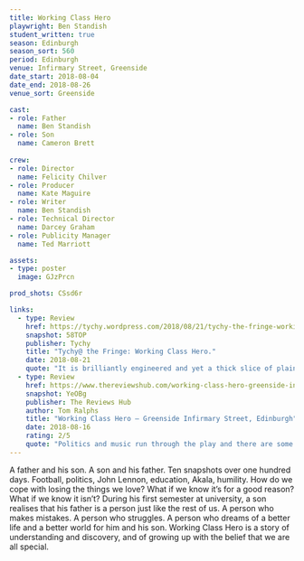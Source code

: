 ```yaml
---
title: Working Class Hero
playwright: Ben Standish
student_written: true
season: Edinburgh
season_sort: 560
period: Edinburgh
venue: Infirmary Street, Greenside
date_start: 2018-08-04
date_end: 2018-08-26
venue_sort: Greenside

cast: 
- role: Father 
  name: Ben Standish 
- role: Son
  name: Cameron Brett 
  
crew:
- role: Director 
  name: Felicity Chilver 
- role: Producer
  name: Kate Maguire
- role: Writer 
  name: Ben Standish 
- role: Technical Director
  name: Darcey Graham
- role: Publicity Manager
  name: Ted Marriott

assets:
- type: poster
  image: GJzPrcn

prod_shots: CSsd6r

links:
  - type: Review
    href: https://tychy.wordpress.com/2018/08/21/tychy-the-fringe-working-class-hero/
    snapshot: 58TOP
    publisher: Tychy
    title: "Tychy@ the Fringe: Working Class Hero."
    date: 2018-08-21
    quote: "It is brilliantly engineered and yet a thick slice of plain life, like a Dutch kitchen scene that shows no hint of the skill that had put it on the canvas."
  - type: Review
    href: https://www.thereviewshub.com/working-class-hero-greenside-infirmary-street-edinburgh/
    snapshot: YeOBg
    publisher: The Reviews Hub
    author: Tom Ralphs
    title: "Working Class Hero – Greenside Infirmary Street, Edinburgh"
    date: 2018-08-16
    rating: 2/5
    quote: "Politics and music run through the play and there are some interesting observations that show that while political music has evolved since Lennon’s time the fundamentals remain the same."
---
```


A father and his son. A son and his father.  Ten snapshots over one hundred days. Football, politics, John Lennon, education, Akala, humility.  How do we cope with losing the things we love?  What if we know it’s for a good reason?  What if we know it isn’t?  During his first semester at university, a son realises that his father is a person just like the rest of us.  A person who makes mistakes.  A person who struggles.  A person who dreams of a better life and a better world for him and his son.  Working Class Hero is a story of understanding and discovery, and of growing up with the belief that we are all special.
